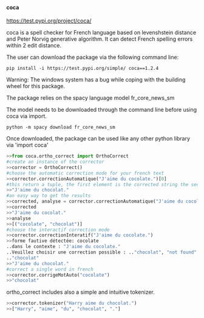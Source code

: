 #### coca
https://test.pypi.org/project/coca/ 


coca is a spell checker for French language based on levenshstein distance and Peter Norvig generative algorithm. It can detect French spelling errors within 2 edit distance.

The user can download the package via the following command line:
```cli
pip install -i https://test.pypi.org/simple/ coca==1.2.4
```
Warning: The windows system has a bug while coping with the building wheel for this package. 

The package relies on the spacy language model fr_core_news_sm

The model needs to be downloaded through the command line before using coca via import.

```cli
python -m spacy download fr_core_news_sm
```

Once downloaded, the package can be used like any other python library via 'import coca'

```python
>>from coca.ortho_correct import OrthoCorrect
#create an instance of the corrector 
>>corrector = OrthoCorrect() 
#choose the automatic correction mode for your french text
>>corrector.correctionAutomatique("J'aime du cocolate.")[0]
#this return a tuple, the first element is the corrected string the second element is a list of all the detected errors [(error1, corrected forme1), (error2, corrected forme2)...]
>>"J'aime du chocolat."
#an easy way to get the results
>>corrected, analyse = corrector.correctionAutomatique("J'aime du cocolate.")
>>corrected
>>"J'aime du cocolat."
>>analyse
>>[("cocolate", "chocolat")]
#choose the interactif correction mode
>>corrector.correctionInteratif("J'aime du cocolate.")
>>forme fautive détectée: cocolate
..dans le contexte : "J'aime du cocolate."
..Veuillez choisir une correction possible : .."chocolat", "not found"
.."chocolat" 
>>"J'aime du chocolat."
#correct a single word in french
>>corrector.corrigeMotAuto("cocolate")
>>"chocolat"
```

ortho_correct includes also a simple and intuitive tokenizer.

```python
>>corrector.tokenizer("Harry aime du chocolat.")
>>["Harry", "aime", "du", "chocolat", "."]
```

